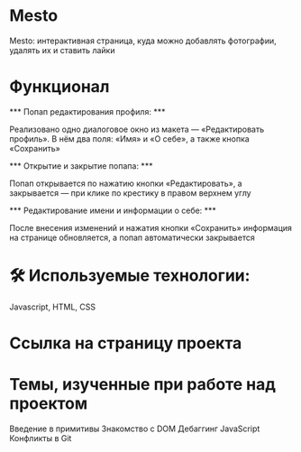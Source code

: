 # Mesto
Mesto: интерактивная страница, куда можно добавлять фотографии, удалять их и ставить лайки

# Функционал
 *** Попап редактирования профиля: ***

  Реализовано одно диалоговое окно из макета — «Редактировать профиль». 
  В нём два поля: «Имя» и «О себе», а также кнопка «Сохранить»

 *** Открытие и закрытие попапа: ***

  Попап открывается по нажатию кнопки «Редактировать», 
  а закрывается — при клике по крестику в правом верхнем углу

 *** Редактирование имени и информации о себе: ***

  После внесения изменений и нажатия кнопки «Сохранить» информация на странице обновляется, 
  а попап автоматически закрывается

# 🛠 Используемые технологии:
Javascript, HTML, CSS

# Ссылка на страницу проекта


# Темы, изученные при работе над проектом

Введение в примитивы
Знакомство с DOM
Дебаггинг JavaScript
Конфликты в Git